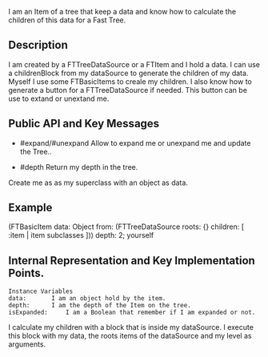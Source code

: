 I am an Item of a tree that keep a data and know how to calculate the children of this data for a Fast Tree.Description-------------------------------------------------I am created by a FTTreeDataSource or a FTItem and I hold a data. I can use a childrenBlock from my dataSource to generate the children of my data.Myself I use some FTBasicItems to creale my children.I also know how to generate a button for a FTTreeDataSource if needed. This button can be use to extand or unextand me.Public API and Key Messages-------------------------------------------------- #expand/#unexpand        Allow to expand me or unexpand me and update the Tree..    - #depth        Return my depth in the tree.Create me as as my superclass with an object as data.Example-------------------------------------------------(FTBasicItem data: Object from: (FTTreeDataSource roots: {} children: [ :item | item subclasses ]))		depth: 2;		yourself Internal Representation and Key Implementation Points.-------------------------------------------------    Instance Variables	data:		I am an object hold by the item.	depth:		I am the depth of the Item on the tree.	isExpanded:		I am a Boolean that remember if I am expanded or not.			I calculate my children with a block that is inside my dataSource. I execute this block with my data, the roots items of the dataSource and my level as arguments.